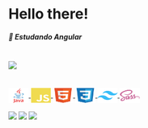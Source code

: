 # Hello there!

##### 🌱 Estudando Angular

<br/>

<div align="left">
  <a href="https://github.com/JCDMaciel">
  
  <img height="180em" src="https://github-readme-stats.vercel.app/api/top-langs/?username=JCDMaciel&layout=compact&langs_count=7&theme=dark"/>
</div>

<br/>

<div style="display: inline_block"><br>
  <img align="center" alt="icone-Js" height="30" width="40" src="https://raw.githubusercontent.com/devicons/devicon/master/icons/java/java-original-wordmark.svg">
  <img align="center" alt="icone-Js" height="30" width="40" src="https://raw.githubusercontent.com/devicons/devicon/master/icons/javascript/javascript-plain.svg">
  <img align="center" alt="icone-HTML" height="30" width="40" src="https://raw.githubusercontent.com/devicons/devicon/master/icons/html5/html5-original.svg">
  <img align="center" alt="icone-CSS" height="30" width="40" src="https://raw.githubusercontent.com/devicons/devicon/master/icons/css3/css3-original.svg">
  <img align="center" alt="icone-Tail" height="30" width="40" src="https://raw.githubusercontent.com/devicons/devicon/master/icons/tailwindcss/tailwindcss-plain.svg">
  <img align="center" alt="icone-SASS" height="30" width="40" src="https://raw.githubusercontent.com/devicons/devicon/master/icons/sass/sass-original.svg">
</div>

<br/>

<div> 
  <a href = "mailto:tyupoi49@gmail.com"><img src="https://img.shields.io/badge/-Gmail-%23333?style=for-the-badge&logo=gmail&logoColor=white" target="_blank"></a>
  <a href="www.linkedin.com/in/cleber-maciel-841562140" target="_blank"><img src="https://img.shields.io/badge/-LinkedIn-%230077B5?style=for-the-badge&logo=linkedin&logoColor=white"></a>
   <a href = "https://web.whatsapp.com/send?phone=5562984041554"><img height="30" src="https://cdn-icons-png.flaticon.com/128/1383/1383269.png" target="_blank"></a>
</div> 
